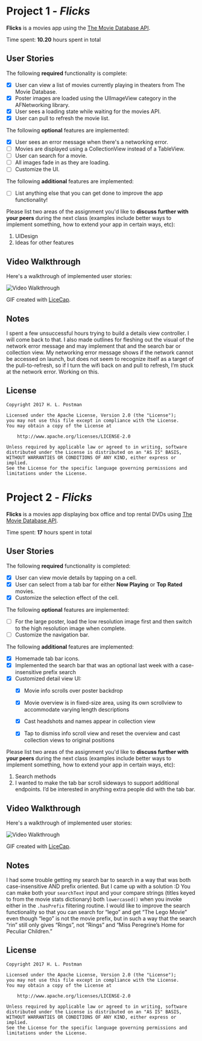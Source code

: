  # Project 1 - *Flicks*

**Flicks** is a movies app using the [The Movie Database API](http://docs.themoviedb.apiary.io/#).

Time spent: **10.20** hours spent in total

## User Stories

The following **required** functionality is complete:

- [x] User can view a list of movies currently playing in theaters from The Movie Database.
- [x] Poster images are loaded using the UIImageView category in the AFNetworking library.
- [x] User sees a loading state while waiting for the movies API.
- [x] User can pull to refresh the movie list.

The following **optional** features are implemented:

- [x] User sees an error message when there's a networking error.
- [ ] Movies are displayed using a CollectionView instead of a TableView.
- [ ] User can search for a movie.
- [ ] All images fade in as they are loading.
- [ ] Customize the UI.

The following **additional** features are implemented:

- [ ] List anything else that you can get done to improve the app functionality!

Please list two areas of the assignment you'd like to **discuss further with your peers** during the next class (examples include better ways to implement something, how to extend your app in certain ways, etc):

1. UIDesign
2. Ideas for other features

## Video Walkthrough 

Here's a walkthrough of implemented user stories:

<img src='https://github.com/hlpostman/Flicks/blob/master/Flicks_Video_WalkThrough.gif' title='Video Walkthrough' width='' alt='Video Walkthrough' />

GIF created with [LiceCap](http://www.cockos.com/licecap/).

## Notes

I spent a few unsuccessful hours trying to build a details view controller. I will come back to that.  I also made outlines for fleshing out the visual of the network error message and may implement that and the search bar or collection view.  My networking error message shows if the network cannot be accessed on launch, but does not seem to recognize itself as a target of the pull-to-refresh, so if I turn the wifi back on and pull to refresh, I’m stuck at the network error.  Working on this.

## License

    Copyright 2017 H. L. Postman

    Licensed under the Apache License, Version 2.0 (the "License");
    you may not use this file except in compliance with the License.
    You may obtain a copy of the License at

        http://www.apache.org/licenses/LICENSE-2.0

    Unless required by applicable law or agreed to in writing, software
    distributed under the License is distributed on an "AS IS" BASIS,
    WITHOUT WARRANTIES OR CONDITIONS OF ANY KIND, either express or implied.
    See the License for the specific language governing permissions and
    limitations under the License.

# Project 2 - *Flicks*

**Flicks** is a movies app displaying box office and top rental DVDs using [The Movie Database API](http://docs.themoviedb.apiary.io/#).

Time spent: **17** hours spent in total

## User Stories

The following **required** functionality is completed:

- [x] User can view movie details by tapping on a cell.
- [x] User can select from a tab bar for either **Now Playing** or **Top Rated** movies.
- [x] Customize the selection effect of the cell.

The following **optional** features are implemented:

- [ ] For the large poster, load the low resolution image first and then switch to the high resolution image when complete.
- [ ] Customize the navigation bar.

The following **additional** features are implemented:

- [x] Homemade tab bar icons.
- [x] Implemented the search bar that was an optional last week with a case-insensitive prefix search
- [x] Customized detail view UI:
	- [x] Movie info scrolls over poster backdrop
	- [x] Movie overview is in fixed-size area, using its own scrollview to accommodate varying length descriptions
	- [x] Cast headshots and names appear in collection view
	- [x] Tap to dismiss info scroll view and reset the overview and cast collection views to original positions


Please list two areas of the assignment you'd like to **discuss further with your peers** during the next class (examples include better ways to implement something, how to extend your app in certain ways, etc):

1. Search methods
2. I wanted to make the tab bar scroll sideways to support additional endpoints.  I’d be interested in anything extra people did with the tab bar.

## Video Walkthrough 

Here's a walkthrough of implemented user stories:

<img src='https://github.com/hlpostman/Flicks/blob/f5f05817f5a74deea586c396b048dd10d41ba600/Flicks_Video_WalkThrough2.gif' title='Video Walkthrough' width='' alt='Video Walkthrough' />

GIF created with [LiceCap](http://www.cockos.com/licecap/).

## Notes

I had some trouble getting my search bar to search in a way that was both case-insensitive AND prefix oriented.  But I came up with a solution :D  You can make both your `searchText` input and your compare strings (titles keyed to from the movie stats dictionary) both `lowercased()` when you invoke either in the `.hasPrefix` filtering routine.  I would like to improve the search functionality so that you can search for “lego” and get “The Lego Movie” even though “lego” is not the movie prefix, but in such a way that the search “rin” still only gives “Rings”, not “Rings” and “Miss Pereg*rin*e’s Home for Peculiar Children.”

## License

    Copyright 2017 H. L. Postman

    Licensed under the Apache License, Version 2.0 (the "License");
    you may not use this file except in compliance with the License.
    You may obtain a copy of the License at

        http://www.apache.org/licenses/LICENSE-2.0

    Unless required by applicable law or agreed to in writing, software
    distributed under the License is distributed on an "AS IS" BASIS,
    WITHOUT WARRANTIES OR CONDITIONS OF ANY KIND, either express or implied.
    See the License for the specific language governing permissions and
    limitations under the License.
